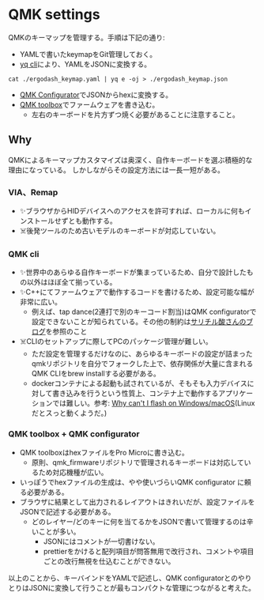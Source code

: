 # QMK settings

QMKのキーマップを管理する。手順は下記の通り:

- YAMLで書いたkeymapをGit管理しておく。
- [yq cli](https://github.com/mikefarah/yq)により、YAMLをJSONに変換する。

```shell script
cat ./ergodash_keymap.yaml | yq e -oj > ./ergodash_keymap.json
```

- [QMK Configurator](https://config.qmk.fm/)でJSONからhexに変換する。
- [QMK toolbox](https://github.com/qmk/qmk_toolbox)でファームウェアを書き込む。
  - 左右のキーボードを片方ずつ焼く必要があることに注意すること。

## Why

QMKによるキーマップカスタマイズは奥深く、自作キーボードを選ぶ積極的な理由になっている。
しかしながらその設定方法には一長一短がある。

### VIA、Remap

- ✨ブラウザからHIDデバイスへのアクセスを許可すれば、ローカルに何もインストールせずとも動作する。
- ☠️後発ツールのため古いモデルのキーボードが対応していない。

### QMK cli

- ✨世界中のあらゆる自作キーボードが集まっているため、自分で設計したもの以外はほぼ全て揃っている。
- ✨C++にてファームウェアで動作するコードを書けるため、設定可能な幅が非常に広い。
  - 例えば、tap dance(2連打で別のキーコード割当)はQMK configuratorで設定できないことが知られている。その他の制約は[サリチル酸さんのブログ](https://salicylic-acid3.hatenablog.com/entry/qmk-configurator)を参照のこと
- ☠️CLIのセットアップに際してPCのパッケージ管理が難しい。
  - ただ設定を管理するだけなのに、あらゆるキーボードの設定が詰まったqmkリポジトリを自分でフォークした上で、依存関係が大量に含まれるQMK CLIをbrew installする必要がある。
  - dockerコンテナによる起動も試されているが、そもそも入力デバイスに対して書き込みを行うという性質上、コンテナ上で動作するアプリケーションでは難しい。参考: [Why can't I flash on Windows/macOS](https://beta.docs.qmk.fm/using-qmk/guides/development-environments/getting_started_docker#why-cant-i-flash-on-windows-macos)(Linuxだとスっと動くようだ。)

### QMK toolbox + QMK configurator

- QMK toolboxはhexファイルをPro Microに書き込む。
  - 原則、qmk_firmwareリポジトリで管理されるキーボードは対応しているため対応機種が広い。
- いっぽうでhexファイルの生成は、やや使いづらいQMK configurator に頼る必要がある。
- ブラウザに結果として出力されるレイアウトはきれいだが、設定ファイルをJSONで記述する必要がある。
  - どのレイヤー/どのキーに何を当てるかをJSONで書いて管理するのは辛いことが多い。
    - JSONにはコメントが一切書けない。
    - prettierをかけると配列項目が問答無用で改行され、コメントや項目ごとの改行無視を仕込むことができない。

以上のことから、キーバインドをYAMLで記述し、QMK configuratorとのやりとりはJSONに変換して行うことが最もコンパクトな管理につながると考えた。
